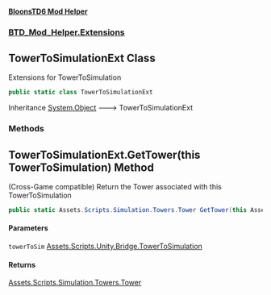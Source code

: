 #### [BloonsTD6 Mod Helper](index.md 'index')
### [BTD_Mod_Helper.Extensions](index.md#BTD_Mod_Helper.Extensions 'BTD_Mod_Helper.Extensions')

## TowerToSimulationExt Class

Extensions for TowerToSimulation

```csharp
public static class TowerToSimulationExt
```

Inheritance [System.Object](https://docs.microsoft.com/en-us/dotnet/api/System.Object 'System.Object') &#129106; TowerToSimulationExt
### Methods

<a name='BTD_Mod_Helper.Extensions.TowerToSimulationExt.GetTower(thisAssets.Scripts.Unity.Bridge.TowerToSimulation)'></a>

## TowerToSimulationExt.GetTower(this TowerToSimulation) Method

(Cross-Game compatible) Return the Tower associated with this TowerToSimulation

```csharp
public static Assets.Scripts.Simulation.Towers.Tower GetTower(this Assets.Scripts.Unity.Bridge.TowerToSimulation towerToSim);
```
#### Parameters

<a name='BTD_Mod_Helper.Extensions.TowerToSimulationExt.GetTower(thisAssets.Scripts.Unity.Bridge.TowerToSimulation).towerToSim'></a>

`towerToSim` [Assets.Scripts.Unity.Bridge.TowerToSimulation](https://docs.microsoft.com/en-us/dotnet/api/Assets.Scripts.Unity.Bridge.TowerToSimulation 'Assets.Scripts.Unity.Bridge.TowerToSimulation')

#### Returns
[Assets.Scripts.Simulation.Towers.Tower](https://docs.microsoft.com/en-us/dotnet/api/Assets.Scripts.Simulation.Towers.Tower 'Assets.Scripts.Simulation.Towers.Tower')